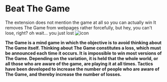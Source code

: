 # Beat The Game
The extension does not mention the game at all so you can actually win
It removes The Game from webpages rather forcefully, but hey, you can't lose, right? oh wait... you just lost
![icon](https://github.com/user-attachments/assets/d68563b1-ba2c-4665-bf3c-f6e98f51a863)


**The Game is a mind game in which the objective is to avoid thinking about The Game itself. Thinking about The Game constitutes a loss, which must be announced each time it occurs. It is impossible to win most versions of The Game. Depending on the variation, it is held that the whole world, or all those who are aware of the game, are playing it at all times. Tactics have been developed to increase the number of people who are aware of The Game, and thereby increase the number of losses.**
